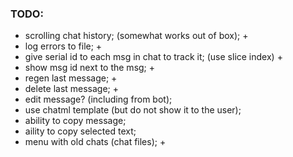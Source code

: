 ### TODO:
- scrolling chat history; (somewhat works out of box); +
- log errors to file; +
- give serial id to each msg in chat to track it; (use slice index) +
- show msg id next to the msg; +
- regen last message; +
- delete last message; +
- edit message? (including from bot);
- use chatml template (but do not show it to the user);
- ability to copy message;
- aility to copy selected text;
- menu with old chats (chat files); +

